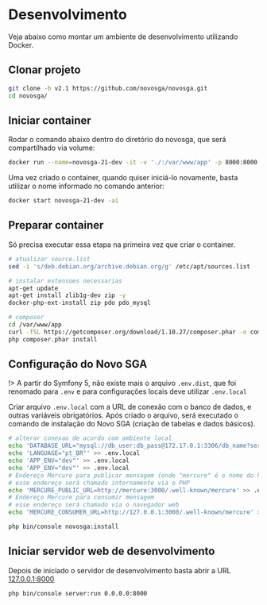 # Desenvolvimento

Veja abaixo como montar um ambiente de desenvolvimento utilizando Docker.

## Clonar projeto

```sh
git clone -b v2.1 https://github.com/novosga/novosga.git
cd novosga/
```

## Iniciar container

Rodar o comando abaixo dentro do diretório do novosga, que será compartilhado via volume:

```sh
docker run --name=novosga-21-dev -it -v './:/var/www/app' -p 8000:8000 php:7.1.21-cli /bin/bash
```

Uma vez criado o container, quando quiser iniciá-lo novamente, basta utilizar o nome informado no comando anterior:

```sh
docker start novosga-21-dev -ai
```

## Preparar container

Só precisa executar essa etapa na primeira vez que criar o container.

```sh
# atualizar source.list
sed -i 's/deb.debian.org/archive.debian.org/g' /etc/apt/sources.list

# instalar extensoes necessarias
apt-get update
apt-get install zlib1g-dev zip -y
docker-php-ext-install zip pdo pdo_mysql

# composer
cd /var/www/app
curl -fSL https://getcomposer.org/download/1.10.27/composer.phar -o composer.phar
php composer.phar install
```

## Configuração do Novo SGA

!> A partir do Symfony 5, não existe mais o arquivo `.env.dist`, que foi renomado para `.env` e para configurações locais deve utilizar `.env.local`

Criar arquivo `.env.local` com a URL de conexão com o banco de dados, e outras variáveis obrigatórios. Após criado o arquivo, será executado o comando de instalação do Novo SGA (criação de tabelas e dados básicos).

```sh
# alterar conexao de acordo com ambiente local
echo 'DATABASE_URL="mysql://db_user:db_pass@172.17.0.1:3306/db_name?serverVersion=5.7&charset=utf8"' > .env.local
echo 'LANGUAGE="pt_BR"' >> .env.local
echo 'APP_ENV="dev"' >> .env.local
echo 'APP_ENV="dev"' >> .env.local
# Endereço Mercure para publicar mensagem (onde "mercure" é o nome do host)
# esse endereço será chamado internamente via o PHP
echo 'MERCURE_PUBLIC_URL=http://mercure:3000/.well-known/mercure' >> .env.local
# Endereço Mercure para consumir mensagem
# esse endereço será chamado via o navegador web
echo 'MERCURE_CONSUMER_URL=http://127.0.0.1:3000/.well-known/mercure' >> .env.local

php bin/console novosga:install
```


## Iniciar servidor web de desenvolvimento

Depois de iniciado o servidor de desenvolvimento basta abrir a URL [127.0.0.1:8000](http://127.0.0.1:8000/)

```sh
php bin/console server:run 0.0.0.0:8000
```

